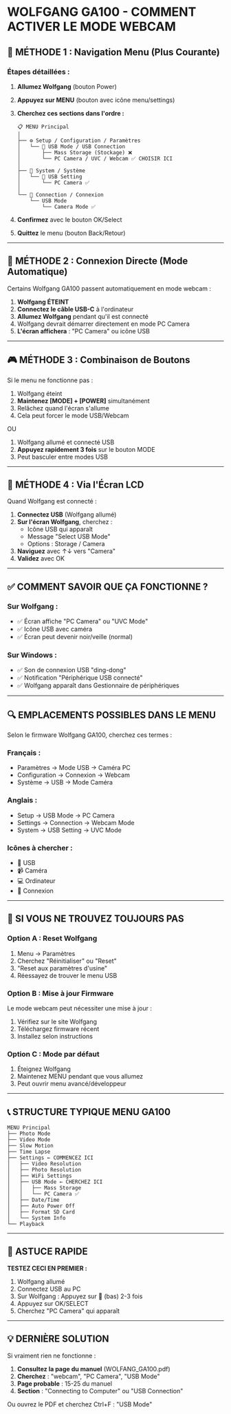 # WOLFGANG GA100 - COMMENT ACTIVER LE MODE WEBCAM

## 🎯 MÉTHODE 1 : Navigation Menu (Plus Courante)

### Étapes détaillées :

1. **Allumez Wolfgang** (bouton Power)
2. **Appuyez sur MENU** (bouton avec icône menu/settings)
3. **Cherchez ces sections dans l'ordre :**

   ```
   📋 MENU Principal
   │
   ├── ⚙️ Setup / Configuration / Paramètres
   │   └── 🔌 USB Mode / USB Connection
   │       ├── Mass Storage (Stockage) ❌
   │       └── PC Camera / UVC / Webcam ✅ CHOISIR ICI
   │
   ├── 🔧 System / Système
   │   └── 🔌 USB Setting
   │       └── PC Camera ✅
   │
   └── 📱 Connection / Connexion
       └── USB Mode
           └── Camera Mode ✅
   ```

4. **Confirmez** avec le bouton OK/Select
5. **Quittez** le menu (bouton Back/Retour)

---

## 🔌 MÉTHODE 2 : Connexion Directe (Mode Automatique)

Certains Wolfgang GA100 passent automatiquement en mode webcam :

1. **Wolfgang ÉTEINT**
2. **Connectez le câble USB-C** à l'ordinateur
3. **Allumez Wolfgang** pendant qu'il est connecté
4. Wolfgang devrait démarrer directement en mode PC Camera
5. **L'écran affichera** : "PC Camera" ou icône USB

---

## 🎮 MÉTHODE 3 : Combinaison de Boutons

Si le menu ne fonctionne pas :

1. Wolfgang éteint
2. **Maintenez [MODE] + [POWER]** simultanément
3. Relâchez quand l'écran s'allume
4. Cela peut forcer le mode USB/Webcam

OU

1. Wolfgang allumé et connecté USB
2. **Appuyez rapidement 3 fois** sur le bouton MODE
3. Peut basculer entre modes USB

---

## 📸 MÉTHODE 4 : Via l'Écran LCD

Quand Wolfgang est connecté :

1. **Connectez USB** (Wolfgang allumé)
2. **Sur l'écran Wolfgang**, cherchez :
   - Icône USB qui apparaît
   - Message "Select USB Mode"
   - Options : Storage / Camera
3. **Naviguez** avec ↑↓ vers "Camera"
4. **Validez** avec OK

---

## ✅ COMMENT SAVOIR QUE ÇA FONCTIONNE ?

### Sur Wolfgang :
- ✅ Écran affiche "PC Camera" ou "UVC Mode"
- ✅ Icône USB avec caméra
- ✅ Écran peut devenir noir/veille (normal)

### Sur Windows :
- ✅ Son de connexion USB "ding-dong"
- ✅ Notification "Périphérique USB connecté"
- ✅ Wolfgang apparaît dans Gestionnaire de périphériques

---

## 🔍 EMPLACEMENTS POSSIBLES DANS LE MENU

Selon le firmware Wolfgang GA100, cherchez ces termes :

### Français :
- Paramètres → Mode USB → Caméra PC
- Configuration → Connexion → Webcam
- Système → USB → Mode Caméra

### Anglais :
- Setup → USB Mode → PC Camera
- Settings → Connection → Webcam Mode
- System → USB Setting → UVC Mode

### Icônes à chercher :
- 🔌 USB
- 📹 Caméra
- 💻 Ordinateur
- 🔗 Connexion

---

## 🚨 SI VOUS NE TROUVEZ TOUJOURS PAS

### Option A : Reset Wolfgang
1. Menu → Paramètres
2. Cherchez "Réinitialiser" ou "Reset"
3. "Reset aux paramètres d'usine"
4. Réessayez de trouver le menu USB

### Option B : Mise à jour Firmware
Le mode webcam peut nécessiter une mise à jour :
1. Vérifiez sur le site Wolfgang
2. Téléchargez firmware récent
3. Installez selon instructions

### Option C : Mode par défaut
1. Éteignez Wolfgang
2. Maintenez MENU pendant que vous allumez
3. Peut ouvrir menu avancé/développeur

---

## 📞 STRUCTURE TYPIQUE MENU GA100

```
MENU Principal
├── Photo Mode
├── Video Mode
├── Slow Motion
├── Time Lapse
├── Settings ← COMMENCEZ ICI
│   ├── Video Resolution
│   ├── Photo Resolution
│   ├── WiFi Settings
│   ├── USB Mode ← CHERCHEZ ICI
│   │   ├── Mass Storage
│   │   └── PC Camera ✅
│   ├── Date/Time
│   ├── Auto Power Off
│   ├── Format SD Card
│   └── System Info
└── Playback
```

---

## 🎯 ASTUCE RAPIDE

**TESTEZ CECI EN PREMIER :**
1. Wolfgang allumé
2. Connectez USB au PC
3. Sur Wolfgang : Appuyez sur 🔽 (bas) 2-3 fois
4. Appuyez sur OK/SELECT
5. Cherchez "PC Camera" qui apparaît

---

## 💡 DERNIÈRE SOLUTION

Si vraiment rien ne fonctionne :

1. **Consultez la page du manuel** (WOLFANG_GA100.pdf)
2. **Cherchez** : "webcam", "PC Camera", "USB Mode"
3. **Page probable** : 15-25 du manuel
4. **Section** : "Connecting to Computer" ou "USB Connection"

Ou ouvrez le PDF et cherchez Ctrl+F : "USB Mode"
